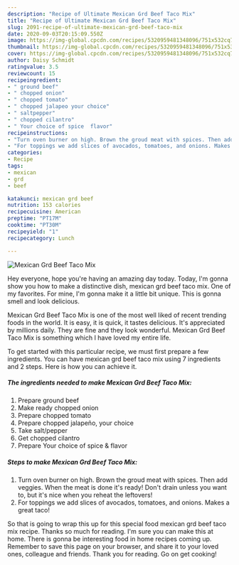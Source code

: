 ```yaml
---
description: "Recipe of Ultimate Mexican Grd Beef Taco Mix"
title: "Recipe of Ultimate Mexican Grd Beef Taco Mix"
slug: 2091-recipe-of-ultimate-mexican-grd-beef-taco-mix
date: 2020-09-03T20:15:09.550Z
image: https://img-global.cpcdn.com/recipes/5320959481348096/751x532cq70/mexican-grd-beef-taco-mix-recipe-main-photo.jpg
thumbnail: https://img-global.cpcdn.com/recipes/5320959481348096/751x532cq70/mexican-grd-beef-taco-mix-recipe-main-photo.jpg
cover: https://img-global.cpcdn.com/recipes/5320959481348096/751x532cq70/mexican-grd-beef-taco-mix-recipe-main-photo.jpg
author: Daisy Schmidt
ratingvalue: 3.5
reviewcount: 15
recipeingredient:
- " ground beef"
- " chopped onion"
- " chopped tomato"
- " chopped jalapeo your choice"
- " saltpepper"
- " chopped cilantro"
- " Your choice of spice  flavor"
recipeinstructions:
- "Turn oven burner on high. Brown the groud meat with spices. Then add veggies. When the meat is done it&#39;s ready! Don&#39;t drain unless you want to, but it&#39;s nice when you reheat the leftovers!"
- "For toppings we add slices of avocados, tomatoes, and onions. Makes a great taco!"
categories:
- Recipe
tags:
- mexican
- grd
- beef

katakunci: mexican grd beef 
nutrition: 153 calories
recipecuisine: American
preptime: "PT17M"
cooktime: "PT30M"
recipeyield: "1"
recipecategory: Lunch

---
```



![Mexican Grd Beef Taco Mix](https://img-global.cpcdn.com/recipes/5320959481348096/751x532cq70/mexican-grd-beef-taco-mix-recipe-main-photo.jpg)

Hey everyone, hope you're having an amazing day today. Today, I'm gonna show you how to make a distinctive dish, mexican grd beef taco mix. One of my favorites. For mine, I'm gonna make it a little bit unique. This is gonna smell and look delicious.

Mexican Grd Beef Taco Mix is one of the most well liked of recent trending foods in the world. It is easy, it is quick, it tastes delicious. It's appreciated by millions daily. They are fine and they look wonderful. Mexican Grd Beef Taco Mix is something which I have loved my entire life.




To get started with this particular recipe, we must first prepare a few ingredients. You can have mexican grd beef taco mix using 7 ingredients and 2 steps. Here is how you can achieve it.

<!--inarticleads1-->

##### The ingredients needed to make Mexican Grd Beef Taco Mix:

1. Prepare  ground beef
1. Make ready  chopped onion
1. Prepare  chopped tomato
1. Prepare  chopped jalapeño, your choice
1. Take  salt/pepper
1. Get  chopped cilantro
1. Prepare  Your choice of spice &amp; flavor




<!--inarticleads2-->

##### Steps to make Mexican Grd Beef Taco Mix:

1. Turn oven burner on high. Brown the groud meat with spices. Then add veggies. When the meat is done it&#39;s ready! Don&#39;t drain unless you want to, but it&#39;s nice when you reheat the leftovers!
1. For toppings we add slices of avocados, tomatoes, and onions. Makes a great taco!




So that is going to wrap this up for this special food mexican grd beef taco mix recipe. Thanks so much for reading. I'm sure you can make this at home. There is gonna be interesting food in home recipes coming up. Remember to save this page on your browser, and share it to your loved ones, colleague and friends. Thank you for reading. Go on get cooking!
